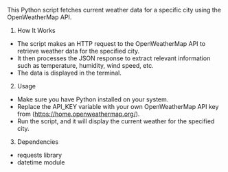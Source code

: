 
This Python script fetches current weather data for a specific city using the OpenWeatherMap API.

1. How It Works
- The script makes an HTTP request to the OpenWeatherMap API to retrieve weather data for the specified city.
- It then processes the JSON response to extract relevant information such as temperature, humidity, wind speed, etc.
- The data is displayed in the terminal.

2. Usage
- Make sure you have Python installed on your system.
- Replace the API_KEY variable with your own OpenWeatherMap API key from (https://home.openweathermap.org/).
- Run the script, and it will display the current weather for the specified city.

3. Dependencies
- requests library
- datetime module
